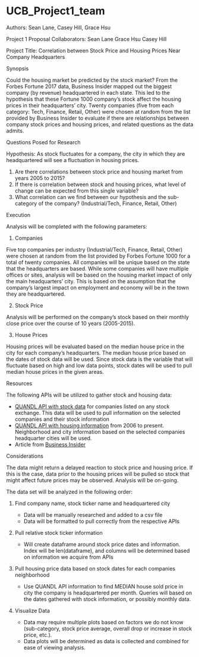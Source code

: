 # UCB_Project1_team
Authors: Sean Lane, Casey Hill, Grace Hsu

Project 1 Proposal
Collaborators: 
	Sean Lane
	Grace Hsu
	Casey Hill

Project Title: Correlation between Stock Price and Housing Prices Near Company Headquarters

Synopsis
	
Could the housing market be predicted by the stock market? From the Forbes Fortune 2017 data, Business Insider mapped out the biggest company (by revenue) headquartered in each state. This led to the hypothesis that these Fortune 1000 company’s stock affect the housing prices in their headquarters’ city. Twenty companies (five from each category: Tech, Finance, Retail, Other) were chosen at random from the list provided by Business Insider to evaluate if there are relationships between company stock prices and housing prices, and related questions as the data admits.

Questions Posed for Research

Hypothesis: As stock fluctuates for a company, the city in which they are headquartered will see a fluctuation in housing prices.
1.	Are there correlations between stock price  and housing market from years 2005 to 2015?
2.	If there is correlation between stock and housing prices, what level of change can be expected from this single variable?
3.	What correlation can we find between our hypothesis and the sub-category of the company? (Industrial/Tech, Finance, Retail, Other)

Execution

Analysis will be completed with the following parameters:

1. Companies

Five top companies per industry (Industrial/Tech, Finance, Retail, Other) were chosen at random from the list provided by Forbes Fortune 1000 for a total of twenty companies. All companies will be unique based on the state that the headquarters are based. While some companies will have multiple offices or sites, analysis will be based on the housing market impact of only the main headquarters’ city. This is based on the assumption that the company’s largest impact on employment and economy will be in the town they are headquartered.


2. Stock Price

Analysis will be performed on the company’s stock based on their monthly close price over the course of 10 years (2005-2015).

3. House Prices

Housing prices will be evaluated based on the median house price in the city for each company’s headquarters. The median house price based on the dates of stock data will be used. Since stock data is the variable that will fluctuate based on high and low data points, stock dates will be used to pull median house prices in the given areas. 

Resources

The following APIs will be utilized to gather stock and housing data:
* [QUANDL API with stock data](https://www.quandl.com/tools/api) for companies listed on any stock exchange. This data will be used to pull information on the selected companies and their stock information 
* [QUANDL API with housing information](https://blog.quandl.com/api-for-housing-data) from 2006 to present. Neighborhood and city information based on the selected companies headquarter cities will be used.
* Article from [Business Insider](https://www.businessinsider.com/biggest-company-almost-every-us-state-map-2018-5)


Considerations

The data might return a delayed reaction to stock price and housing price. If this is the case, data prior to the housing prices will be pulled so stock that might affect future prices may be observed. Analysis will be on-going. 

The data set will be analyzed in the following order:

1.	Find company name, stock ticker name and headquartered city
	* Data will be manually researched and added to a csv file
	* Data will be formatted to pull correctly from the respective APIs
	
2.	Pull relative stock ticker information
	* Will create dataframe around stock price dates and information. Index will be len(dataframe), and columns will be determined based on information we acquire from APIs
3.	Pull housing price data based on stock dates for each companies neighborhood
	* Use QUANDL API information to find MEDIAN house sold price in city the company is headquartered per month. Queries will based on the dates gathered with stock information, or possibly monthly data. 
4.	Visualize Data
	* Data may require multiple plots based on factors we do not know (sub-category, stock price average, overall drop or increase in stock price, etc.).
	* Data plots will be determined as data is collected and combined for ease of viewing analysis.
